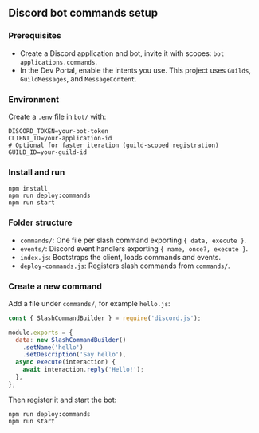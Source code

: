 ## Discord bot commands setup

### Prerequisites
- Create a Discord application and bot, invite it with scopes: `bot applications.commands`.
- In the Dev Portal, enable the intents you use. This project uses `Guilds`, `GuildMessages`, and `MessageContent`.

### Environment
Create a `.env` file in `bot/` with:

```
DISCORD_TOKEN=your-bot-token
CLIENT_ID=your-application-id
# Optional for faster iteration (guild-scoped registration)
GUILD_ID=your-guild-id
```

### Install and run

```
npm install
npm run deploy:commands
npm run start
```

### Folder structure
- `commands/`: One file per slash command exporting `{ data, execute }`.
- `events/`: Discord event handlers exporting `{ name, once?, execute }`.
- `index.js`: Bootstraps the client, loads commands and events.
- `deploy-commands.js`: Registers slash commands from `commands/`.

### Create a new command
Add a file under `commands/`, for example `hello.js`:

```js
const { SlashCommandBuilder } = require('discord.js');

module.exports = {
  data: new SlashCommandBuilder()
    .setName('hello')
    .setDescription('Say hello'),
  async execute(interaction) {
    await interaction.reply('Hello!');
  },
};
```

Then register it and start the bot:

```
npm run deploy:commands
npm run start
```




